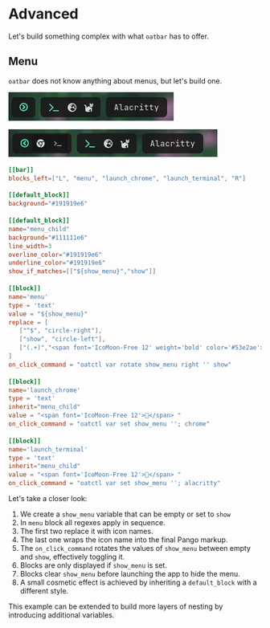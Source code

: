 # Advanced

Let's build something complex with what `oatbar` has to offer.

<!-- toc -->

## Menu

`oatbar` does not know anything about menus, but let's build one.

![Menu Closed](menu-closed.png)

![Menu Open](menu-open.png)

```toml
[[bar]]
blocks_left=["L", "menu", "launch_chrome", "launch_terminal", "R"]

[[default_block]]
background="#191919e6"

[[default_block]]
name="menu_child"
background="#111111e6"
line_width=3
overline_color="#191919e6"
underline_color="#191919e6"
show_if_matches=[["${show_menu}","show"]]

[[block]]
name='menu'
type = 'text'
value = "${show_menu}"
replace = [
   ["^$", "circle-right"],
   ["show", "circle-left"],
   ["(.+)","<span font='IcoMoon-Free 12' weight='bold' color='#53e2ae'>$1</span>"],
]
on_click_command = "oatctl var rotate show_menu right '' show"

[[block]]
name='launch_chrome'
type = 'text'
inherit="menu_child"
value = "<span font='IcoMoon-Free 12'></span> "
on_click_command = "oatctl var set show_menu ''; chrome"

[[block]]
name='launch_terminal'
type = 'text'
inherit="menu_child"
value = "<span font='IcoMoon-Free 12'></span> "
on_click_command = "oatctl var set show_menu ''; alacritty"
```

Let's take a closer look:

1. We create a `show_menu` variable that can be empty or set to `show`
1. In `menu` block all regexes apply in sequence.
1. The first two replace it with icon names. 
1. The last one wraps the icon name into the final Pango markup.
1. The `on_click_command` rotates the values of `show_menu` between empty and `show`, effectively toggling it.
1. Blocks are only displayed if `show_menu` is set.
1. Blocks clear `show_menu` before launching the app to hide the menu.
1. A small cosmetic effect is achieved by inheriting a `default_block` with a different style.

This example can be extended to build more layers of nesting by introducing additional variables.
